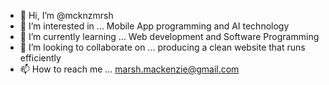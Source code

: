 - 👋 Hi, I’m @mcknzmrsh
- 👀 I’m interested in ... Mobile App programming and AI technology
- 🌱 I’m currently learning ... Web development and Software Programming
- 💞️ I’m looking to collaborate on ... producing a clean website that runs efficiently 
- 📫 How to reach me ... marsh.mackenzie@gmail.com

<!---
mcknzmrsh/mcknzmrsh is a ✨ special ✨ repository because its `README.md` (this file) appears on your GitHub profile.
You can click the Preview link to take a look at your changes.
--->
